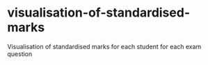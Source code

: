 # visualisation-of-standardised-marks
Visualisation of standardised marks for each student for each exam question
